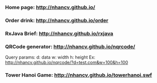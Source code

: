 ### Home page: http://nhancv.github.io/

### Order drink: http://nhancv.github.io/order

### RxJava Brief: http://nhancv.github.io/rxjava

### QRCode generator: http://nhancv.github.io/nqrcode/
Query params:
d: data
w: width
h: height
Ex: http://nhancv.github.io/nqrcode/?d=test.com&w=100&h=100


### Tower Hanoi Game: http://nhancv.github.io/towerhanoi.swf